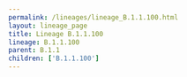 ```yaml
---
permalink: /lineages/lineage_B.1.1.100.html
layout: lineage_page
title: Lineage B.1.1.100
lineage: B.1.1.100
parent: B.1.1
children: ['B.1.1.100']
---
```

